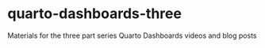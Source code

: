 # quarto-dashboards-three
Materials for the three part series Quarto Dashboards videos and blog posts
